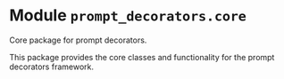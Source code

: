 # Module `prompt_decorators.core`

Core package for prompt decorators.

This package provides the core classes and functionality for the prompt decorators framework.

